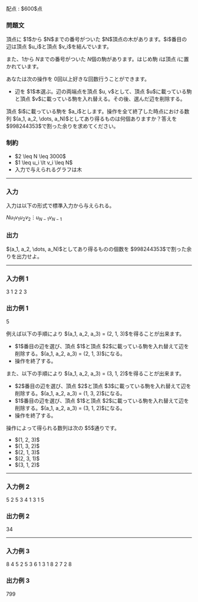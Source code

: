 
<div>

<span>

<span>

<p>
配点 : $600$点
</p>

<div>

<section>

### **問題文**

<p>
頂点に $1$から $N$までの番号がついた $N$頂点の木があります。$i$番目の辺は頂点 $u_i$と頂点 $v_i$を結んでいます。

また、$1$から $N$までの番号がついた $N$個の駒があります。はじめ駒 $i$は頂点 $i$に置かれています。

あなたは次の操作を $0$回以上好きな回数行うことができます。
</p>

<ul>

<li>
辺を $1$本選ぶ。辺の両端点を頂点 $u, v$として、頂点 $u$に載っている駒と頂点 $v$に載っている駒を入れ替える。その後、選んだ辺を削除する。
</li>

</ul>

<p>
頂点 $i$に載っている駒を $a_i$とします。操作を全て終了した時点における数列 $(a_1, a_2, \dots, a_N)$としてあり得るものは何個ありますか？答えを $998244353$で割った余りを求めてください。
</p>

</section>

</div>

<div>

<section>

### **制約**

<ul>

<li>
$2 \leq N \leq 3000$
</li>

<li>
$1 \leq u_i \lt v_i \leq N$
</li>

<li>
入力で与えられるグラフは木
</li>

</ul>

</section>

</div>

---

<div>

<div>

<section>

### **入力**

<p>
入力は以下の形式で標準入力から与えられる。
</p>

<div>

$N$$u_1$$v_1$$u_2$$v_2$$\vdots$$u_{N-1}$$v_{N-1}$
</div>

</section>

</div>

<div>

<section>

### **出力**

<p>
$(a_1, a_2, \dots, a_N)$としてあり得るものの個数を $998244353$で割った余りを出力せよ。
</p>

</section>

</div>

</div>

---

<div>

<section>

### **入力例 1**

<div>

3
1 2
2 3

</div>

</section>

</div>

<div>

<section>

### **出力例 1**

<div>

5

</div>

<p>
例えば以下の手順により $(a_1, a_2, a_3) = (2, 1, 3)$を得ることが出来ます。
</p>

<ul>

<li>
$1$番目の辺を選び、頂点 $1$と頂点 $2$に載っている駒を入れ替えて辺を削除する。$(a_1, a_2, a_3) = (2, 1, 3)$になる。
</li>

<li>
操作を終了する。
</li>

</ul>

<p>
また、以下の手順により $(a_1, a_2, a_3) = (3, 1, 2)$を得ることが出来ます。
</p>

<ul>

<li>
$2$番目の辺を選び、頂点 $2$と頂点 $3$に載っている駒を入れ替えて辺を削除する。$(a_1, a_2, a_3) = (1, 3, 2)$になる。
</li>

<li>
$1$番目の辺を選び、頂点 $1$と頂点 $2$に載っている駒を入れ替えて辺を削除する。$(a_1, a_2, a_3) = (3, 1, 2)$になる。
</li>

<li>
操作を終了する。
</li>

</ul>

<p>
操作によって得られる数列は次の $5$通りです。
</p>

<ul>

<li>
$(1, 2, 3)$
</li>

<li>
$(1, 3, 2)$
</li>

<li>
$(2, 1, 3)$
</li>

<li>
$(2, 3, 1)$
</li>

<li>
$(3, 1, 2)$
</li>

</ul>

</section>

</div>

---

<div>

<section>

### **入力例 2**

<div>

5
2 5
3 4
1 3
1 5

</div>

</section>

</div>

<div>

<section>

### **出力例 2**

<div>

34

</div>

</section>

</div>

---

<div>

<section>

### **入力例 3**

<div>

8
4 5
2 5
3 6
1 3
1 8
2 7
2 8

</div>

</section>

</div>

<div>

<section>

### **出力例 3**

<div>

799

</div>

</section>

</div>

</span>

</span>

</div>

